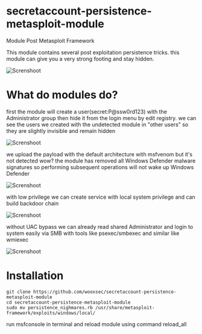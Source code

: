 # secretaccount-persistence-metasploit-module
Module Post Metasploit Framework

This module contains several post exploitation persistence tricks.
this module can give you a very strong footing and stay hidden.

![Screnshoot](https://github.com/wooxsec/secretaccount-persistence-metasploit-module/blob/main/1.png)

# What do modules do?

first the module will create a user(secret:P@ssw0rd123) with the Administrator group then hide it from the login menu by edit registry.
we can see the users we created with the undetected module in "other users" so they are slightly invisible and remain hidden

![Screnshoot](https://github.com/wooxsec/secretaccount-persistence-metasploit-module/blob/main/2.png)

we upload the payload with the default architecture with msfvenom but it's not detected wow? the module has removed all Windows Defender malware signatures so performing subsequent operations will not wake up Windows Defender

![Screnshoot](https://github.com/wooxsec/secretaccount-persistence-metasploit-module/blob/main/3.png)

with low privilege we can create service with local system privilege and can build backdoor chain

![Screnshoot](https://github.com/wooxsec/secretaccount-persistence-metasploit-module/blob/main/4.png)

without UAC bypass we can already read shared Administrator and login to system easily via SMB with tools like psexec/smbexec and similar like wmiexec

![Screnshoot](https://github.com/wooxsec/secretaccount-persistence-metasploit-module/blob/main/5.png)

# Installation

```
git clone https://github.com/wooxsec/secretaccount-persistence-metasploit-module
cd secretaccount-persistence-metasploit-module
sudo mv persistence_nighmares.rb /usr/share/metasploit-framework/exploits/windows/local/

```
run msfconsole in terminal and reload module using command reload_all
